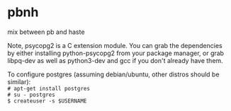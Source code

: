# pbnh
mix between pb and haste

Note, psycopg2 is a C extension module. You can grab the dependencies by either installing python-psycopg2 from your package manager, or grab libpq-dev as well as python3-dev and gcc if you don't already have them.

To configure postgres (assuming debian/ubuntu, other distros should be similar):  
`# apt-get install postgres`  
`# su - postgres`  
`$ createuser -s $USERNAME`  

